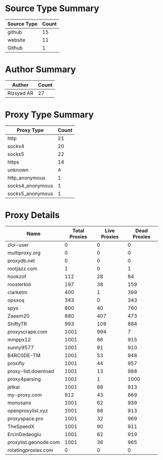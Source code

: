 # Source Type Summary

| Source Type | Count |
|-------------|-------|
| github | 15 |
| website | 11 |
| Github | 1 |


# Author Summary

| Author | Count |
|--------|-------|
| Rizsyad AR | 27 |


# Proxy Type Summary

| Proxy Type | Count |
|------------|-------|
| http | 21 |
| socks4 | 20 |
| socks5 | 22 |
| https | 14 |
| unknown | 4 |
| http_anonymous | 1 |
| socks4_anonymous | 1 |
| socks5_anonymous | 1 |


# Proxy Details

| Name | Total Proxies | Live Proxies | Dead Proxies |
|------|---------------|--------------|---------------|
| zloi-user | 0 | 0 | 0 |
| multiproxy.org | 0 | 0 | 0 |
| proxydb.net | 0 | 0 | 0 |
| rootjazz.com | 1 | 0 | 1 |
| hookzof | 112 | 28 | 84 |
| roosterkid | 197 | 38 | 159 |
| clarketm | 400 | 1 | 399 |
| opsxcq | 343 | 0 | 343 |
| spys | 800 | 40 | 760 |
| Zaeem20 | 880 | 407 | 473 |
| ShiftyTR | 993 | 109 | 884 |
| proxyscrape.com | 1001 | 994 | 7 |
| mmppx12 | 1001 | 86 | 915 |
| sunny9577 | 1001 | 91 | 910 |
| B4RC0DE-TM | 1001 | 53 | 948 |
| proxifly | 1001 | 44 | 957 |
| proxy-list.download | 1001 | 13 | 988 |
| proxy4parsing | 1001 | 1 | 1000 |
| jetkai | 1001 | 88 | 913 |
| my-proxy.com | 912 | 43 | 869 |
| monosans | 1001 | 62 | 939 |
| openproxylist.xyz | 1001 | 88 | 913 |
| proxyspace.pro | 1001 | 32 | 969 |
| TheSpeedX | 1001 | 90 | 911 |
| ErcinDedeoglu | 1001 | 82 | 919 |
| proxylist.geonode.com | 1001 | 36 | 965 |
| rotatingproxies.com | 0 | 0 | 0 |
